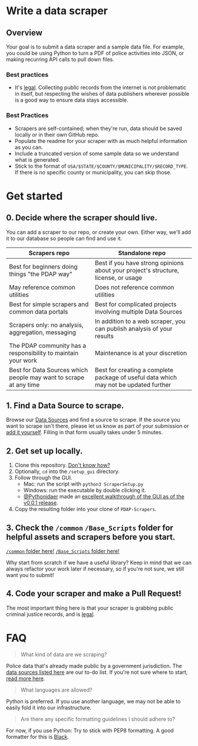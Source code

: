 # Write a data scraper

## Overview

Your goal is to submit a data scraper and a sample data file. For example, you could be using Python to turn a PDF of police activities into JSON, or making recurring API calls to pull down files.

### Best practices

- It's [legal](https://docs.pdap.io/meta/legal/legal-data-scraping). Collecting public records from the internet is not problematic in itself, but respecting the wishes of data publishers wherever possible is a good way to ensure data stays accessible.

### Best Practices

- Scrapers are self-contained; when they're run, data should be saved locally or in their own GitHub repo.
- Populate the readme for your scraper with as much helpful information as you can.
- Include a truncated version of some sample data so we understand what is generated.
- Stick to the format of `USA/$STATE/$COUNTY/$MUNICIPALITY/$RECORD_TYPE`. If there is no specific county or municipality, you can skip those.

# Get started

## 0. Decide where the scraper should live.

You can add a scraper to our repo, or create your own. Either way, we'll add it to our database so people can find and use it.

Scrapers repo | Standalone repo
--- | ---
Best for beginners doing things "the PDAP way" | Best if you have strong opinions about your project's structure, license, or usage
May reference common utilities | Does not reference common utilities
Best for simple scrapers and common data portals | Best for complicated projects involving multiple Data Sources
Scrapers only: no analysis, aggregation, messaging | In addition to a web scraper, you can publish analysis of your results
The PDAP community has a responsibility to maintain your work | Maintenance is at your discretion
Best for Data Sources which people may want to scrape at any time | Best for creating a complete package of useful data which may not be updated further


## 1. Find a Data Source to scrape.

Browse our [Data Sources](https://docs.pdap.io/activities/data-sources/explore-data-sources) and find a source to scrape. If the source you want to scrape isn't there, please let us know as part of your submission or [add it yourself](https://docs.pdap.io/activities/data-sources/contribute-data-sources). Filling in that form usually takes under 5 minutes. 


## 2. Get set up locally.

1. Clone this repository. [Don't know how?](https://docs.github.com/en/github/creating-cloning-and-archiving-repositories/cloning-a-repository-from-github/cloning-a-repository)
2. Optionally, `cd` into the `/setup_gui` directory.
3. Follow through the GUI.
   - Mac: run the script with `python3 ScraperSetup.py`
   - Windows: run the executable by double clicking it.
   - [@Pythonidaer](https://github.com/Pythonidaer/pythonidaer) made an [excellent walkthrough of the GUI as of the v0.0.1 release](https://www.youtube.com/watch?v=oJxXkSytreE).
4. Copy the resulting folder into your clone of `PDAP-Scrapers`.

## 3. Check the `/common` `/Base_Scripts` folder for helpful assets and scrapers before you start.
[`/common` folder here!](https://github.com/Police-Data-Accessibility-Project/PDAP-Scrapers/tree/main/common/)
[`/Base_Scripts` folder here!](https://github.com/Police-Data-Accessibility-Project/PDAP-Scrapers/tree/main/Base_Scripts/Scrapers)

Why start from scratch if we have a useful library? Keep in mind that we can always refactor your work later if necessary, so if you're not sure, we still want you to submit!

## 4. Code your scraper and make a Pull Request!
The most important thing here is that your scraper is grabbing public criminal justice records, and is [legal](https://docs.pdap.io/meta/legal/legal-data-scraping).

# FAQ

> What kind of data are we scraping?

Police data that's already made public by a government jurisdiction. The [data sources listed here](https://airtable.com/shrUAtA8qYasEaepI) are our to-do list. If you're not sure where to start, [read more here](https://docs.pdap.io/activities/data-scraping/our-approach-to-scraping).

> What languages are allowed?

Python is preferred. If you use another language, we may not be able to easily fold it into our infrastructure.

> Are there any specific formatting guidelines I should adhere to?

For now, if you use Python: Try to stick with PEP8 formatting. A good formatter for this is [Black](https://github.com/psf/black).
